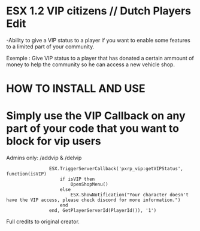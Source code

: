 # ESX 1.2 VIP citizens // Dutch Players Edit
-Ability to give a VIP status to a player if you want to enable some features to a limited part of your community.

Exemple : Give VIP status to a player that has donated a certain ammount of money to help the community so he can access a new vehicle shop.

# HOW TO INSTALL AND USE
# Simply use the VIP Callback on any part of your code that you want to block for vip users
Admins only: /addvip & /delvip


					ESX.TriggerServerCallback('pxrp_vip:getVIPStatus', function(isVIP)
						if isVIP then
							OpenShopMenu()
						else
							ESX.ShowNotification("Your character doesn't have the VIP access, please check discord for more information.")
						end
					end, GetPlayerServerId(PlayerId()), '1')


Full credits to original creator.


